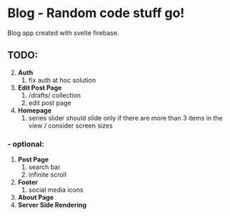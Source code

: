 # Blog - Random code stuff go!

Blog app created with svelte firebase.

## TODO:

2. **Auth**
   1. fix auth at hoc solution
3. **Edit Post Page**
   1. /drafts/ collection
   2. edit post page
4. **Homepage**
   1. series slider should slide only if there are more than 3 items in the view / consider screen sizes

### - optional:

1. **Post Page**
   1. search bar
   2. infinite scroll
2. **Footer**
   1. social media icons
3. **About Page**
4. **Server Side Rendering**
